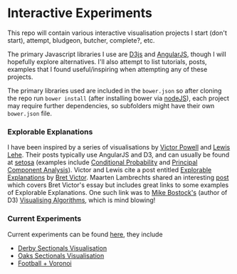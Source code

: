 Interactive Experiments
=======================

This repo will contain various interactive visualisation projects I start (don't start), attempt, bludgeon, butcher, complete?, etc.

The primary Javascript libraries I use are [D3js](http://d3js.org/) and [AngularJS](https://angularjs.org/), though I will hopefully explore alternatives.  I'll also attempt to list tutorials, posts, examples that I found useful/inspiring when attempting any of these projects.

The primary libraries used are included in the `bower.json` so after cloning the repo run `bower install` (after installing bower via [nodeJS](https://nodejs.org/)), each project may require further dependencies, so subfolders might have their own `bower.json` file.

### Explorable Explanations

I have been inspired by a series of visualisations by [Victor Powell](https://twitter.com/vicapow) and [Lewis Lehe](https://twitter.com/LewisLehe).  Their posts typically use AngularJS and D3, and can usually be found at [setosa](http://setosa.io/ev/) (examples include [Conditional Probability](http://setosa.io/ev/conditional-probability/) and [Principal Component Analysis](http://setosa.io/ev/principal-component-analysis/)).  Victor and Lewis cite a post entitled [Explorable Explanations](http://worrydream.com/ExplorableExplanations) by [Bret Victor](https://twitter.com/worrydream).  Maarten Lambrechts shared an interesting [post](http://www.maartenlambrechts.be/the-rise-of-explorable-explanations) which covers Bret Victor's essay but includes great links to some examples of Explorable Explanations.   One such link was to [Mike Bostock's](https://twitter.com/mbostock) (author of D3) [Visualising Algorithms](http://bost.ocks.org/mike/algorithms), which is mind blowing!

### Current Experiments

Current experiments can be found [here](http://durtal.github.io/interactives/), they include

* [Derby Sectionals Visualisation](http://durtal.github.io/interactives/Derby/)
* [Oaks Sectionals Visualisation](http://durtal.github.io/interactives/Oaks/)
* [Football + Voronoi](http://durtal.github.io/interactives/Football-Voronoi)
